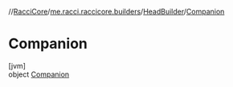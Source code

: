 //[RacciCore](../../../../index.md)/[me.racci.raccicore.builders](../../index.md)/[HeadBuilder](../index.md)/[Companion](index.md)

# Companion

[jvm]\
object [Companion](index.md)
